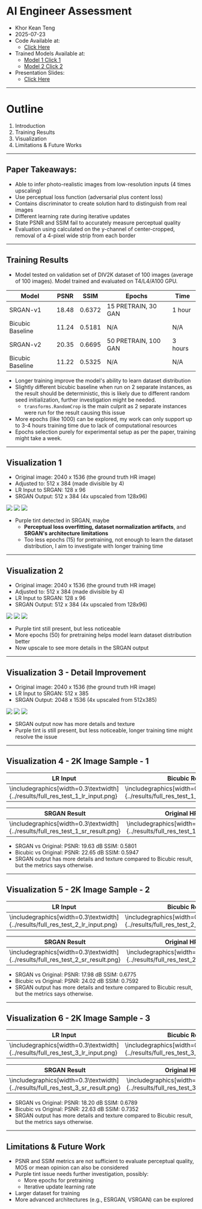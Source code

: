 <!-- 
Title: AI Engineer Assessment
Author: Khor Kean Teng
Date: 2025-07-23
-->

# AI Engineer Assessment

- Khor Kean Teng
- 2025-07-23
- Code Available at: 
    - [Click Here](https://github.com/keanteng/super-resolution)
- Trained Models Available at: 
    - [Model 1 Click 1](https://huggingface.co/keanteng/srgan-div2k-0723)
    - [Model 2 Click 2](https://huggingface.co/keanteng/srgan-div2k-0723-v2)
- Presentation Slides: 
    - [Click Here](https://github.com/keanteng/super-resolution/blob/main/slides/presentation.pdf)



---

# Outline

1. Introduction
2. Training Results
3. Visualization
4. Limitations & Future Works

---

## Paper Takeaways:
- Able to infer photo-realistic images from low-resolution inputs (4 times upscaling)
- Use perceptual loss function (adversarial plus content loss)
- Contains discriminator to create solution hard to distinguish from real images
- Different learning rate during iterative updates
- State PSNR and SSIM fail to accurately measure perceptual quality
- Evaluation using calculated on the y-channel of center-cropped, removal of a 4-pixel wide strip from each border

---

## Training Results

- Model tested on validation set of DIV2K dataset of 100 images (average of 100 images). Model trained and evaluated on T4/L4/A100 GPU.

| Model | PSNR | SSIM | Epochs| Time |
|-------|------|------|-------|------|
| SRGAN-v1 | 18.48 | 0.6372 | 15 PRETRAIN, 30 GAN | 1 hour |
| Bicubic Baseline | 11.24 | 0.5181  | N/A | N/A |
| SRGAN-v2 | 20.35 | 0.6695 | 50 PRETRAIN, 100 GAN | 3 hours |
| Bicubic Baseline | 11.22 | 0.5325  | N/A | N/A |

- Longer training improve the model's ability to learn dataset distribution
- Slightly different bicubic baseline when run on 2 separate instances, as the result should be deterministic, this is likely due to different random seed initialization, further investigation might be needed.
    - `transforms.RandomCrop` is the main culprit as 2 separate instances were run for the result causing this issue
- More epochs (like 1000) can be explored, my work can only support up to 3-4 hours training time due to lack of computational resources
- Epochs selection purely for experimental setup as per the paper, training might take a week.

---

## Visualization 1

- Original image: 2040 x 1536 (the ground truth HR image)
- Adjusted to: 512 x 384 (made divisible by 4)
- LR Input to SRGAN: 128 x 96
- SRGAN Output: 512 x 384 (4x upscaled from 128x96)

![](../results/output-1-if-1.png)
![](../results/output-2-if-1.png)
![](../results/output-3-if-1.png)

- Purple tint detected in SRGAN, maybe
    - **Perceptual loss overfitting, dataset normalization artifacts**, and **SRGAN's architecture limitations**
    - Too less epochs (15) for pretraining, not enough to learn the dataset distribution, I aim to investigate with longer training time

---

## Visualization 2

- Original image: 2040 x 1536 (the ground truth HR image)
- Adjusted to: 512 x 384 (made divisible by 4)
- LR Input to SRGAN: 128 x 96
- SRGAN Output: 512 x 384 (4x upscaled from 128x96)

![](../results/output-1-if-2.png)
![](../results/output-2-if-2.png)
![](../results/output-3-if-2.png)

- Purple tint still present, but less noticeable
- More epochs (50) for pretraining helps model learn dataset distribution better
- Now upscale to see more details in the SRGAN output

---

## Visualization 3 - Detail Improvement

- Original image: 2040 x 1536 (the ground truth HR image)
- LR Input to SRGAN: 512 x 385
- SRGAN Output: 2048 x 1536 (4x upscaled from 512x385)

![](../results/output-1-if-3.png)
![](../results/output-2-if-3.png)
![](../results/output-3-if-3.png)

- SRGAN output now has more details and texture
- Purple tint is still present, but less noticeable, longer training time might resolve the issue

---

## Visualization 4 - 2K Image Sample - 1

| LR Input | Bicubic Result |
|----------|----------------|
| \includegraphics[width=0.3\textwidth]{../results/full_res_test_1_lr_input.png} | \includegraphics[width=0.3\textwidth]{../results/full_res_test_1_bicubic_result.png} |

| SRGAN Result | Original HR |
|--------------|-------------|
| \includegraphics[width=0.3\textwidth]{../results/full_res_test_1_sr_result.png} | \includegraphics[width=0.3\textwidth]{../results/full_res_test_1_original.png} |

- SRGAN vs Original: PSNR: 19.63 dB SSIM: 0.5801
- Bicubic vs Original: PSNR: 22.65 dB SSIM: 0.5947
- SRGAN output has more details and texture compared to Bicubic result, but the metrics says otherwise.


---

## Visualization 5 - 2K Image Sample - 2

| LR Input | Bicubic Result |
|----------|----------------|
| \includegraphics[width=0.3\textwidth]{../results/full_res_test_2_lr_input.png} | \includegraphics[width=0.3\textwidth]{../results/full_res_test_2_bicubic_result.png} |

| SRGAN Result | Original HR |
|--------------|-------------|
| \includegraphics[width=0.3\textwidth]{../results/full_res_test_2_sr_result.png} | \includegraphics[width=0.3\textwidth]{../results/full_res_test_2_original.png} |

- SRGAN vs Original: PSNR: 17.98 dB SSIM: 0.6775
- Bicubic vs Original: PSNR: 24.02 dB SSIM: 0.7592
- SRGAN output has more details and texture compared to Bicubic result, but the metrics says otherwise.


---

## Visualization 6 - 2K Image Sample - 3

| LR Input | Bicubic Result |
|----------|----------------|
| \includegraphics[width=0.3\textwidth]{../results/full_res_test_3_lr_input.png} | \includegraphics[width=0.3\textwidth]{../results/full_res_test_3_bicubic_result.png} |

| SRGAN Result | Original HR |
|--------------|-------------|
| \includegraphics[width=0.3\textwidth]{../results/full_res_test_3_sr_result.png} | \includegraphics[width=0.3\textwidth]{../results/full_res_test_3_original.png} |

- SRGAN vs Original: PSNR: 18.20 dB SSIM: 0.6789
- Bicubic vs Original: PSNR: 22.63 dB SSIM: 0.7352
- SRGAN output has more details and texture compared to Bicubic result, but the metrics says otherwise.


---

## Limitations & Future Work

- PSNR and SSIM metrics are not sufficient to evaluate perceptual quality, MOS or mean opinion can also be considered
- Purple tint issue needs further investigation, possibly:
    - More epochs for pretraining
    - Iterative update learning rate
- Larger dataset for training
- More advanced architectures (e.g., ESRGAN, VSRGAN) can be explored
